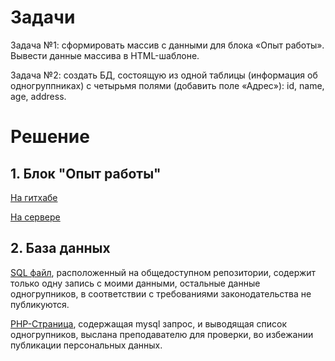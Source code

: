 # Задачи
Задача №1: сформировать массив с данными для блока «Опыт работы».
Вывести данные массива в HTML-шаблоне.

Задача №2: создать БД, состоящую из одной таблицы (информация об одногруппниках) с четырьмя полями (добавить поле «Адрес»): id, name, age, address.
# Решение
## 1. Блок "Опыт работы"
[На гитхабе](https://github.com/allseenn/web/blob/main/04.Tasks/index.php)

[На сервере](https://allseen.ru)
## 2. База данных
[SQL файл](https://github.com/allseenn/web/blob/main/04.Tasks/db.sql), расположенный на общедоступном репозитории, содержит только одну запись с моими данными, остальные данные одногрупников, в соответствии с требованиями законодательства не публикуются.

[PHP-Страница](https://github.com/allseenn/web/blob/main/04.Tasks/db.php), содержащая mysql запрос, и выводящая список одногрупников, выслана преподавателю для проверки, во избежании публикации персональных данных.